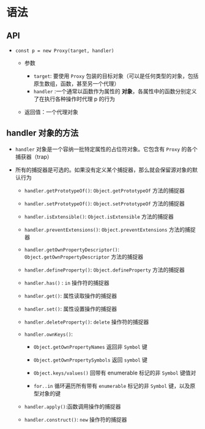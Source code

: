 # 语法

## API

+ `const p = new Proxy(target, handler)`

  + 参数

    + `target`: 要使用 `Proxy` 包装的目标对象（可以是任何类型的对象，包括原生数组，函数，甚至另一个代理）
    + `handler` :一个通常以函数作为属性的 **对象**，各属性中的函数分别定义了在执行各种操作时代理 p 的行为

  + 返回值：一个代理对象

## handler 对象的方法

+ `handler` 对象是一个容纳一批特定属性的占位符对象。它包含有 `Proxy` 的各个捕获器（trap）

+ 所有的捕捉器是可选的。如果没有定义某个捕捉器，那么就会保留源对象的默认行为

  + `handler.getPrototypeOf()`: `Object.getPrototypeOf` 方法的捕捉器

  + `handler.setPrototypeOf()`: `Object.setPrototypeOf` 方法的捕捉器

  + `handler.isExtensible()`: `Object.isExtensible` 方法的捕捉器

  + `handler.preventExtensions()`: `Object.preventExtensions` 方法的捕捉器

  + `handler.getOwnPropertyDescriptor()`: `Object.getOwnPropertyDescriptor` 方法的捕捉器

  + `handler.defineProperty()`: `Object.defineProperty` 方法的捕捉器

  + `handler.has()` : `in` 操作符的捕捉器

  + `handler.get()`: 属性读取操作的捕捉器

  + `handler.set()`: 属性设置操作的捕捉器

  + `handler.deleteProperty()`: `delete` 操作符的捕捉器

  + `handler.ownKeys()`:

    + `Object.getOwnPropertyNames`  返回非 `Symbol` 键

    + `Object.getOwnPropertySymbols` 返回 `symbol` 键

    + `Object.keys/values()` 回带有 enumerable 标记的非 `Symbol` 键值对

    + `for..in` 循环遍历所有带有 `enumerable` 标记的非 `Symbol` 键，以及原型对象的键

  + `handler.apply()`:函数调用操作的捕捉器

  + `handler.construct()`: `new` 操作符的捕捉器
